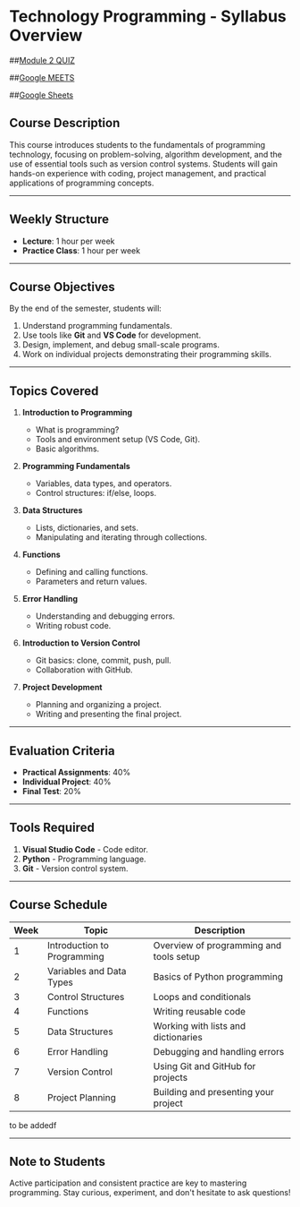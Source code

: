 # Technology Programming - Syllabus Overview

##[Module 2 QUIZ](https://docs.google.com/forms/d/e/1FAIpQLSdoSH8yEX3vySPq_D2ykJ2MNr2f1hId4FGuKhDzu8Q_t1dMLw/viewform?usp=sharing) 
<!-- 
##[Module 1 QUIZ](https://docs.google.com/forms/d/e/1FAIpQLSeEV1FrzqlDBIrYZurczzqXYBth6B1zU5Lf9xQG7qncCr5GIw/viewform?usp=dialog)  -->

##[Google MEETS](https://teams.live.com/meet/943102024944?p=Oadmco32M0MkIcrC8V)

##[Google Sheets](https://docs.google.com/spreadsheets/d/1iawxzK2c04OQdwWXcxDXgJc15bcNEhC-D_0qda5QlMo/edit?usp=sharing)

## Course Description

This course introduces students to the fundamentals of programming technology, focusing on problem-solving, algorithm development, and the use of essential tools such as version control systems. Students will gain hands-on experience with coding, project management, and practical applications of programming concepts.

---

## Weekly Structure

- **Lecture**: 1 hour per week
- **Practice Class**: 1 hour per week

---

## Course Objectives

By the end of the semester, students will:

1. Understand programming fundamentals.
2. Use tools like **Git** and **VS Code** for development.
3. Design, implement, and debug small-scale programs.
4. Work on individual projects demonstrating their programming skills.

---

## Topics Covered

1. **Introduction to Programming**

   - What is programming?
   - Tools and environment setup (VS Code, Git).
   - Basic algorithms.

2. **Programming Fundamentals**

   - Variables, data types, and operators.
   - Control structures: if/else, loops.

3. **Data Structures**

   - Lists, dictionaries, and sets.
   - Manipulating and iterating through collections.

4. **Functions**

   - Defining and calling functions.
   - Parameters and return values.

5. **Error Handling**

   - Understanding and debugging errors.
   - Writing robust code.

6. **Introduction to Version Control**

   - Git basics: clone, commit, push, pull.
   - Collaboration with GitHub.

7. **Project Development**
   - Planning and organizing a project.
   - Writing and presenting the final project.

---

## Evaluation Criteria

- **Practical Assignments**: 40%
- **Individual Project**: 40%
- **Final Test**: 20%

---

## Tools Required

1. **Visual Studio Code** - Code editor.
2. **Python** - Programming language.
3. **Git** - Version control system.

---

## Course Schedule

| Week | Topic                       | Description                             |
| ---- | --------------------------- | --------------------------------------- |
| 1    | Introduction to Programming | Overview of programming and tools setup |
| 2    | Variables and Data Types    | Basics of Python programming            |
| 3    | Control Structures          | Loops and conditionals                  |
| 4    | Functions                   | Writing reusable code                   |
| 5    | Data Structures             | Working with lists and dictionaries     |
| 6    | Error Handling              | Debugging and handling errors           |
| 7    | Version Control             | Using Git and GitHub for projects       |
| 8    | Project Planning            | Building and presenting your project    |

to be addedf

---

## Note to Students

Active participation and consistent practice are key to mastering programming. Stay curious, experiment, and don't hesitate to ask questions!

